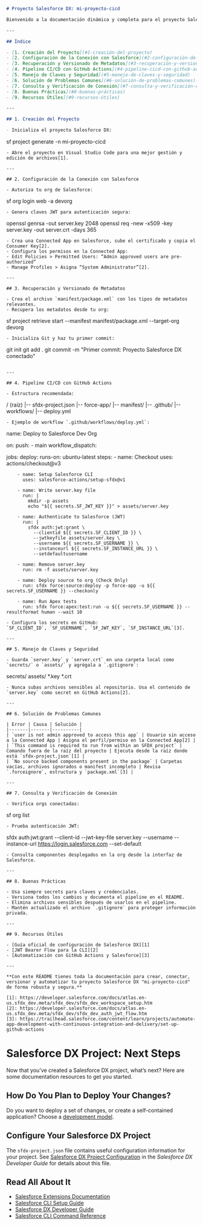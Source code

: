 
```markdown
# Proyecto Salesforce DX: mi-proyecto-cicd

Bienvenido a la documentación dinámica y completa para el proyecto Salesforce DX **"mi-proyecto-cicd"**. Aquí encontrarás todo lo necesario para crear, conectar, versionar y automatizar tu proyecto Salesforce, incluyendo buenas prácticas, solución de errores y comandos útiles para CI/CD.

---

## Índice

- [1. Creación del Proyecto](#1-creación-del-proyecto)
- [2. Configuración de la Conexión con Salesforce](#2-configuración-de-la-conexión-con-salesforce)
- [3. Recuperación y Versionado de Metadatos](#3-recuperación-y-versionado-de-metadatos)
- [4. Pipeline CI/CD con GitHub Actions](#4-pipeline-cicd-con-github-actions)
- [5. Manejo de Claves y Seguridad](#5-manejo-de-claves-y-seguridad)
- [6. Solución de Problemas Comunes](#6-solución-de-problemas-comunes)
- [7. Consulta y Verificación de Conexión](#7-consulta-y-verificación-de-conexión)
- [8. Buenas Prácticas](#8-buenas-prácticas)
- [9. Recursos Útiles](#9-recursos-útiles)

---

## 1. Creación del Proyecto

- Inicializa el proyecto Salesforce DX:
  ```
  sf project generate -n mi-proyecto-cicd
  ```
- Abre el proyecto en Visual Studio Code para una mejor gestión y edición de archivos[1].

---

## 2. Configuración de la Conexión con Salesforce

- Autoriza tu org de Salesforce:
  ```
  sf org login web -a devorg
  ```
- Genera claves JWT para autenticación segura:
  ```
  openssl genrsa -out server.key 2048
  openssl req -new -x509 -key server.key -out server.crt -days 365
  ```
- Crea una Connected App en Salesforce, sube el certificado y copia el Consumer Key[2].
- Configura los permisos en la Connected App:
  - Edit Policies > Permitted Users: “Admin approved users are pre-authorized”
  - Manage Profiles > Asigna “System Administrator”[2].

---

## 3. Recuperación y Versionado de Metadatos

- Crea el archivo `manifest/package.xml` con los tipos de metadatos relevantes.
- Recupera los metadatos desde tu org:
  ```
  sf project retrieve start --manifest manifest/package.xml --target-org devorg
  ```
- Inicializa Git y haz tu primer commit:
  ```
  git init
  git add .
  git commit -m "Primer commit: Proyecto Salesforce DX conectado"
  ```

---

## 4. Pipeline CI/CD con GitHub Actions

- Estructura recomendada:
  ```
  / (raíz)
    |-- sfdx-project.json
    |-- force-app/
    |-- manifest/
    |-- .github/
        |-- workflows/
            |-- deploy.yml
  ```
- Ejemplo de workflow `.github/workflows/deploy.yml`:
  ```
  name: Deploy to Salesforce Dev Org

  on:
    push:
      - main
    workflow_dispatch:

  jobs:
    deploy:
      runs-on: ubuntu-latest
      steps:
        - name: Checkout
          uses: actions/checkout@v3

        - name: Setup Salesforce CLI
          uses: salesforce-actions/setup-sfdx@v1

        - name: Write server.key file
          run: |
            mkdir -p assets
            echo "${{ secrets.SF_JWT_KEY }}" > assets/server.key

        - name: Authenticate to Salesforce (JWT)
          run: |
            sfdx auth:jwt:grant \
              --clientid ${{ secrets.SF_CLIENT_ID }} \
              --jwtkeyfile assets/server.key \
              --username ${{ secrets.SF_USERNAME }} \
              --instanceurl ${{ secrets.SF_INSTANCE_URL }} \
              --setdefaultusername

        - name: Remove server.key
          run: rm -f assets/server.key

        - name: Deploy source to org (Check Only)
          run: sfdx force:source:deploy -p force-app -u ${{ secrets.SF_USERNAME }} --checkonly

        - name: Run Apex tests
          run: sfdx force:apex:test:run -u ${{ secrets.SF_USERNAME }} --resultformat human --wait 10
  ```
- Configura los secrets en GitHub:  
  `SF_CLIENT_ID`, `SF_USERNAME`, `SF_JWT_KEY`, `SF_INSTANCE_URL`[3].

---

## 5. Manejo de Claves y Seguridad

- Guarda `server.key` y `server.crt` en una carpeta local como `secrets/` o `assets/` y agrégala a `.gitignore`:
  ```
  secrets/
  assets/
  *.key
  *.crt
  ```
- Nunca subas archivos sensibles al repositorio. Usa el contenido de `server.key` como secret en GitHub Actions[2].

---

## 6. Solución de Problemas Comunes

| Error | Causa | Solución |
|-------|-------|----------|
| `user is not admin approved to access this app` | Usuario sin acceso a la Connected App | Asigna el perfil/permiso en la Connected App[2] |
| `This command is required to run from within an SFDX project` | Comando fuera de la raíz del proyecto | Ejecuta desde la raíz donde está `sfdx-project.json`[1] |
| `No source backed components present in the package` | Carpetas vacías, archivos ignorados o manifest incompleto | Revisa `.forceignore`, estructura y `package.xml`[3] |

---

## 7. Consulta y Verificación de Conexión

- Verifica orgs conectadas:
  ```
  sf org list
  ```
- Prueba autenticación JWT:
  ```
  sfdx auth:jwt:grant --client-id  --jwt-key-file server.key --username  --instance-url https://login.salesforce.com --set-default
  ```
- Consulta componentes desplegados en la org desde la interfaz de Salesforce.

---

## 8. Buenas Prácticas

- Usa siempre secrets para claves y credenciales.
- Versiona todos los cambios y documenta el pipeline en el README.
- Elimina archivos sensibles después de usarlos en el pipeline.
- Mantén actualizado el archivo `.gitignore` para proteger información privada.

---

## 9. Recursos Útiles

- [Guía oficial de configuración de Salesforce DX][1]
- [JWT Bearer Flow para la CLI][2]
- [Automatización con GitHub Actions y Salesforce][3]

---

**Con este README tienes toda la documentación para crear, conectar, versionar y automatizar tu proyecto Salesforce DX "mi-proyecto-cicd" de forma robusta y segura.**

[1]: https://developer.salesforce.com/docs/atlas.en-us.sfdx_dev.meta/sfdx_dev/sfdx_dev_workspace_setup.htm
[2]: https://developer.salesforce.com/docs/atlas.en-us.sfdx_dev.meta/sfdx_dev/sfdx_dev_auth_jwt_flow.htm
[3]: https://trailhead.salesforce.com/content/learn/projects/automate-app-development-with-continuous-integration-and-delivery/set-up-github-actions
```







# Salesforce DX Project: Next Steps

Now that you’ve created a Salesforce DX project, what’s next? Here are some documentation resources to get you started.

## How Do You Plan to Deploy Your Changes?

Do you want to deploy a set of changes, or create a self-contained application? Choose a [development model](https://developer.salesforce.com/tools/vscode/en/user-guide/development-models).

## Configure Your Salesforce DX Project

The `sfdx-project.json` file contains useful configuration information for your project. See [Salesforce DX Project Configuration](https://developer.salesforce.com/docs/atlas.en-us.sfdx_dev.meta/sfdx_dev/sfdx_dev_ws_config.htm) in the _Salesforce DX Developer Guide_ for details about this file.

## Read All About It

- [Salesforce Extensions Documentation](https://developer.salesforce.com/tools/vscode/)
- [Salesforce CLI Setup Guide](https://developer.salesforce.com/docs/atlas.en-us.sfdx_setup.meta/sfdx_setup/sfdx_setup_intro.htm)
- [Salesforce DX Developer Guide](https://developer.salesforce.com/docs/atlas.en-us.sfdx_dev.meta/sfdx_dev/sfdx_dev_intro.htm)
- [Salesforce CLI Command Reference](https://developer.salesforce.com/docs/atlas.en-us.sfdx_cli_reference.meta/sfdx_cli_reference/cli_reference.htm)

